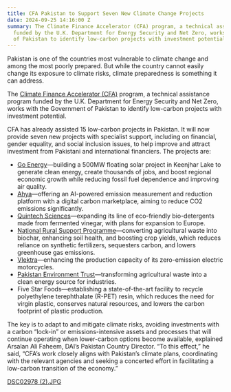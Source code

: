 ```yaml
---
title: CFA Pakistan to Support Seven New Climate Change Projects
date: 2024-09-25 14:16:00 Z
summary: The Climate Finance Accelerator (CFA) program, a technical assistance program
  funded by the U.K. Department for Energy Security and Net Zero, works with the Government
  of Pakistan to identify low-carbon projects with investment potential.
---
```


Pakistan is one of the countries most vulnerable to climate change and among the most poorly prepared. But while the country cannot easily change its exposure to climate risks, climate preparedness is something it can address.

The [Climate Finance Accelerator (CFA)](https://www.dai.com/our-work/projects/pakistan-climate-finance-accelerator-cfa) program, a technical assistance program funded by the U.K. Department for Energy Security and Net Zero, works with the Government of Pakistan to identify low-carbon projects with investment potential.
 
CFA has already assisted 15 low-carbon projects in Pakistan. It will now provide seven new projects with specialist support, including on financial, gender equality, and social inclusion issues, to help improve and attract investment from Pakistani and international financiers. The projects are:

*  [Go Energy](https://www.gno.com.pk/)—building a 500MW floating solar project in Keenjhar Lake to generate clean energy, create thousands of jobs, and boost regional economic growth while reducing fossil fuel dependence and improving air quality.
*  [Ahya](https://www.ahya.ai/)—offering an AI-powered emission measurement and reduction platform with a digital carbon marketplace, aiming to reduce CO2 emissions significantly.
*  [Quintech Sciences](https://houseofbio.co/)—expanding its line of eco-friendly bio-detergents made from fermented vinegar, with plans for expansion to Europe.
*  [National Rural Support Programme](https://nrsp.org.pk/)—converting agricultural waste into biochar, enhancing soil health, and boosting crop yields, which reduces reliance on synthetic fertilizers, sequesters carbon, and lowers greenhouse gas emissions.
*  [Vlektra](https://www.vlektra.com/)—enhancing the production capacity of its zero-emission electric motorcycles. 
*  [Pakistan Environment Trust](https://pakenvironment.org/)—transforming agricultural waste into a clean energy source for industries.  
*  Five Star Foods—establishing a state-of-the-art facility to recycle polyethylene terephthalate (R-PET) resin, which reduces the need for virgin plastic, conserves natural resources, and lowers the carbon footprint of plastic production.

The key is to adapt to and mitigate climate risks, avoiding investments with a carbon “lock-in” or emissions-intensive assets and processes that will continue operating when lower-carbon options become available, explained Arsalan Ali Faheem, DAI’s Pakistan Country Director. “To this effect,” he said, “CFA’s work closely aligns with Pakistan’s climate plans, coordinating with the relevant agencies and seeking a concerted effort in facilitating a low-carbon transition of the economy.”

[DSC02978 (2).JPG](/uploads/DSC02978%20(2).JPG)
